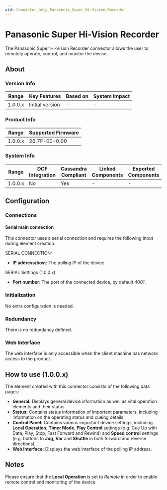 ```yaml
---
uid: Connector_help_Panasonic_Super_Hi-Vision_Recorder
---
```


# Panasonic Super Hi-Vision Recorder

The Panasonic Super Hi-Vision Recorder connector allows the user to remotely operate, control, and monitor the device.

## About

### Version Info

| **Range** | **Key Features** | **Based on** | **System Impact** |
|-----------|------------------|--------------|-------------------|
| 1.0.0.x   | Initial version  | \-           | \-                |

### Product Info

| Range     | Supported Firmware     |
|-----------|------------------------|
| 1.0.0.x   | 26.7F-00-0.00          |

### System Info

| Range     | DCF Integration     | Cassandra Compliant     | Linked Components     | Exported Components     |
|-----------|---------------------|-------------------------|-----------------------|-------------------------|
| 1.0.0.x   | No                  | Yes                     | \-                    | \-                      |

## Configuration

### Connections

#### Serial main connection

This connector uses a serial connection and requires the following input during element creation:

SERIAL CONNECTION:

- **IP address/host**: The polling IP of the device.

SERIAL Settings (1.0.0.x):

- **Port number**: The port of the connected device, by default *4001*.

### Initialization

No extra configuration is needed.

### Redundancy

There is no redundancy defined.

### Web Interface

The web interface is only accessible when the client machine has network access to the product.

## How to use (1.0.0.x)

The element created with this connector consists of the following data pages:

- **General:** Displays general device information as well as vital operation elements and their status.
- **Status:** Contains status information of important parameters, including information on the operating status and cueing details.
- **Control Panel:** Contains various important device settings, including **Local Operation**, **Timer Mode**, **Play Control** settings (e.g. Cue Up with Data, Play, Stop, Fast Forward and Rewind) and **Speed control** settings (e.g. buttons to **Jog**, **Var** and **Shuttle** in both forward and reverse directions).
- **Web Interface:** Displays the web interface of the polling IP address.

## Notes

Please ensure that the **Local Operation** is set to *Remote* in order to enable remote control and monitoring of the device.
